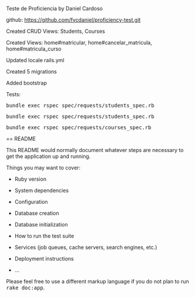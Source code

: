 Teste de Proficiencia by Daniel Cardoso

github: https://github.com/fvcdaniel/proficiency-test.git

Created CRUD Views: Students, Courses

Created Views: home#matricular, home#cancelar_matricula, home#matricula_curso

Updated locale rails.yml

Created 5 migrations

Added bootstrap

Tests: 

  <tt>bundle exec rspec spec/requests/students_spec.rb</tt>
  
  <tt>bundle exec rspec spec/requests/students_spec.rb</tt>
  
  <tt>bundle exec rspec spec/requests/courses_spec.rb</tt>

== README

This README would normally document whatever steps are necessary to get the
application up and running.

Things you may want to cover:

* Ruby version

* System dependencies

* Configuration

* Database creation

* Database initialization

* How to run the test suite

* Services (job queues, cache servers, search engines, etc.)

* Deployment instructions

* ...


Please feel free to use a different markup language if you do not plan to run
<tt>rake doc:app</tt>.
